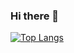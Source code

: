 ### Hi there 👋

[![Top Langs](https://github-readme-stats.vercel.app/api/top-langs/?username=ro1l&layout=compact＆bg_color＝#121212)](https://github.com/anuraghazra/github-readme-stats)

